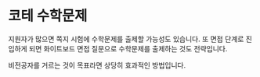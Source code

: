 # 코테 수학문제

지원자가 많으면 쪽지 시험에 수학문제를 출제할 가능성도 있습니다. 또 면접 단계로 진입하게 되면 화이트보드 면접 질문으로 수학문제를 출제하는 것도 전략입니다.

비전공자를 거르는 것이 목표라면 상당히 효과적인 방법입니다.
